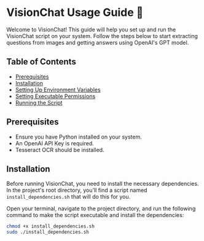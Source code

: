 # VisionChat Usage Guide :rocket:

Welcome to VisionChat! This guide will help you set up and run the VisionChat script on your system. Follow the steps below to start extracting questions from images and getting answers using OpenAI's GPT model.

## Table of Contents
- [Prerequisites](#prerequisites)
- [Installation](#installation)
- [Setting Up Environment Variables](#setting-up-environment-variables)
- [Setting Executable Permissions](#setting-executable-permissions)
- [Running the Script](#running-the-script)

## Prerequisites
- Ensure you have Python installed on your system.
- An OpenAI API Key is required.
- Tesseract OCR should be installed.

## Installation
Before running VisionChat, you need to install the necessary dependencies. In the project's root directory, you'll find a script named `install_dependencies.sh` that will do this for you.

Open your terminal, navigate to the project directory, and run the following command to make the script executable and install the dependencies:
```sh
chmod +x install_dependencies.sh
sudo ./install_dependencies.sh

